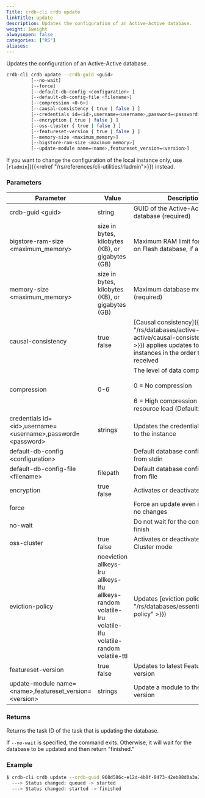 ```yaml
---
Title: crdb-cli crdb update
linkTitle: update
description: Updates the configuration of an Active-Active database.
weight: $weight
alwaysopen: false
categories: ["RS"]
aliases:
---
```


Updates the configuration of an Active-Active database.

```sh
crdb-cli crdb update --crdb-guid <guid>
         [--no-wait]
         [--force]
         [--default-db-config <configuration> ]
         [--default-db-config-file <filename>]
         [--compression <0-6>]
         [--causal-consistency { true | false } ]
         [--credentials id=<id>,username=<username>,password=<password> ]
         [--encryption { true | false } ]
         [--oss-cluster { true | false } ]
         [--featureset-version { true | false } ]
         [--memory-size <maximum_memory>]
         [--bigstore-ram-size <maximum_memory>]
         [--update-module name=<name>,featureset_version=<version>]
```

If you want to change the configuration of the local instance only, use [`rladmin`]({{<relref "/rs/references/cli-utilities/rladmin">}}) instead.

### Parameters

| Parameter                                                           | Value                                                                                                                         | Description                                                                                                                                                              |
|---------------------------------------------------------------------|-------------------------------------------------------------------------------------------------------------------------------|--------------------------------------------------------------------------------------------------------------------------------------------------------------------------|
| crdb-guid \<guid\>                                                 | string                                                                                                                        | GUID of the Active-Active database (required)                                                                                                                            |
| bigstore-ram-size \<maximum_memory\>                                                  | size in bytes, kilobytes (KB), or gigabytes (GB)                                                                               | Maximum RAM limit for the Redis on Flash database, if activated                                                                                                          |
| memory-size \<maximum_memory\>                                                                | size in bytes, kilobytes (KB), or gigabytes (GB) | Maximum database memory (required)                                                                                                                                                                                           |
| causal-consistency                                                  | true <br/>false                                                                                                           | [Causal consistency]({{< relref "/rs/databases/active-active/causal-consistency.md" >}}) applies updates to all instances in the order they were received |
| compression                                                         | 0-6                                                                                                                           | The level of data compression: <br /><br /> 0 = No compression <br /><br /> 6 = High compression and resource load (Default: 3)                                                        |
| credentials id=\<id\>,username=\<username\>,password=\<password\> | strings                                                                                                                       | Updates the credentials for access to the instance                                                                                                                       |
| default-db-config \<configuration\>                                                  |                                                                                                                               | Default database configuration from stdin                                                                                                                                |
| default-db-config-file \<filename\>                                | filepath                                                                                                                      | Default database configuration from file                                                                                                                                 |
| encryption                                                          | true <br/>false                                                                                                           | Activates or deactivates encryption                                                                                                                                      |
| force                                                               |                                                                                                                               | Force an update even if there are no changes                                                                                                                             |
| no-wait                                                             |                                                                                                                               | Do not wait for the command to finish                                                                                                                                    |
| oss-cluster                                                         | true <br/>false                                                                                                           | Activates or deactivates OSS Cluster mode                                                                                                                                |
| eviction-policy                                                     | noeviction<br/>allkeys-lru<br/>allkeys-lfu<br/>allkeys-random<br/>volatile-lru<br/>volatile-lfu<br/>volatile-random<br/>volatile-ttl | Updates [eviction policy]({{< relref "/rs/databases/essentials/eviction-policy" >}})                                                                                                          |
| featureset-version                                                  | true<br/>false                                                                                                             | Updates to latest FeatureSet version                                                                                                                                     |
| update-module name=\<name>,featureset_version=\<version\>         | strings                                                                                                                       | Update a module to the specified version                                                                                                                                 |

### Returns

Returns the task ID of the task that is updating the database.

If `--no-wait` is specified, the command exits. Otherwise, it will wait for the database to be updated and then return "finished."

### Example

```sh
$ crdb-cli crdb update --crdb-guid 968d586c-e12d-4b8f-8473-42eb88d0a3a2 --memory-size 2GBTask 7e98efc1-8233-4578-9e0c-cdc854b8af9e created
  ---> Status changed: queued -> started
  ---> Status changed: started -> finished
```
